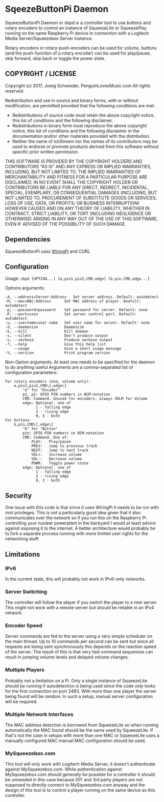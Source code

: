 
# SqeezeButtonPi Daemon

SqueezeButtonPi Daemon or sbpd is a controller tool to use buttons and rotary encoders to control an instance of SqueezeLite or SqueezePlay running on the same Raspberry Pi device in connection with a Logitech Media Server/Squeezebox Server instance.

Rotary encoders or rotary-push-encoders can be used for volume, buttons (and the push-function of a rotary encoder) can be used for play/pause, skip forward, skip back or toggle the power state.

## COPYRIGHT / LICENSE

Copyright (c) 2017, Joerg Schwieder, PenguinLovesMusic.com
All rights reserved.

Redistribution and use in source and binary forms, with or without
modification, are permitted provided that the following conditions are met:

   * Redistributions of source code must retain the above copyright
     notice, this list of conditions and the following disclaimer.
   * Redistributions in binary form must reproduce the above copyright
     notice, this list of conditions and the following disclaimer in the
     documentation and/or other materials provided with the distribution.
   * Neither the name of ickStream nor the names of its contributors
     may be used to endorse or promote products derived from this software
     without specific prior written permission.

THIS SOFTWARE IS PROVIDED BY THE COPYRIGHT HOLDERS AND CONTRIBUTORS "AS IS" AND
ANY EXPRESS OR IMPLIED WARRANTIES, INCLUDING, BUT NOT LIMITED TO, THE IMPLIED
WARRANTIES OF MERCHANTABILITY AND FITNESS FOR A PARTICULAR PURPOSE ARE DISCLAIMED.
IN NO EVENT SHALL THE COPYRIGHT HOLDER OR CONTRIBUTORS BE LIABLE FOR ANY DIRECT,
INDIRECT, INCIDENTAL, SPECIAL, EXEMPLARY, OR CONSEQUENTIAL DAMAGES (INCLUDING,
BUT NOT LIMITED TO, PROCUREMENT OF SUBSTITUTE GOODS OR SERVICES; LOSS OF USE,
DATA, OR PROFITS; OR BUSINESS INTERRUPTION) HOWEVER CAUSED AND ON ANY
THEORY OF LIABILITY, WHETHER IN CONTRACT, STRICT LIABILITY, OR TORT (INCLUDING
NEGLIGENCE OR OTHERWISE) ARISING IN ANY WAY OUT OF THE USE OF THIS SOFTWARE,
EVEN IF ADVISED OF THE POSSIBILITY OF SUCH DAMAGE.

## Dependencies

SqueezeButtonPi uses [WiringPi](http://wiringpi.com "WiringPi") and CURL

## Configuration

Usage: 
`sbpd [OPTION...] [e,pin1,pin2,CMD,edge] [b,pin,CMD,edge...]`

Options arguments:
  
    -A, --address=Server-Address   Set server address. Default: autodetect
    -M, --mac=MAC-Address      Set MAC address of player. Deafult: autodetect
    -p, --password=password    Set password for server. Default: none
    -P, --port=xxxx            Set server control port. Default: autodetect
    -u, --username=user name   Set user name for server. Default: none
    -d, --daemonize            Daemonize
    -k, --kill                 Kill daemon
    -s, --silent               Don't produce output
    -v, --verbose              Produce verbose output
    -?, --help                 Give this help list
        --usage                Give a short usage message
    -V, --version              Print program version

Non-Option arguments.
At least one needs to be specified for the daemon to do anything useful
Arguments are a comma-separated list of configuration parameters:
  
    For rotary encoders (one, volume only):
        e,pin1,pin2,CMD\[,edge\]
            "e" for "Encoder"
            p1, p2: GPIO PIN numbers in BCM-notation
            CMD: Command. Unused for encoders, always VOLM for Volume
            edge: Optional. one of
                  1 - falling edge
                  2 - rising edge
                  0, 3 - both
    For buttons: 
        b,pin,CMD\[,edge\]
            "b" for "Button"
            pin: GPIO PIN numbers in BCM-notation
            CMD: Command. One of:
                PLAY:   Play/pause
                PREV:   Jump to previous track
                NEXT:   Jump to next track
                VOL+:   Increase volume
                VOL-:   Decrease volume
                POWR:   Toggle power state
            edge: Optional. one of
                  1 - falling edge
                  2 - rising edge
                  0, 3 - both


## Security

One issue with this code is that since it uses WiringPi it needs to be run with root privileges.
This is not a particularly good idea given that it also communicates over the network so if you run this on the Raspberry Pi controlling your nuclear powerplant in the backyard I would at least advice against exposing it to the internet.
A better architecture would probably be to fork a separate process running with more limited user rights for the networking stuff.

## Limitations

### IPv6
In the current state, this will probably not work in IPv6-only networks.

### Server Switching

The controller will follow the player if you switch the player to a new server.
This might not work with a remote server but should be reliable in an IPv4 network

### Encoder Speed

Server commands are fed to the server using a very simple scheduler on the main thread. Up to 10 commands per second can be sent but since all requests are being sent synchronously this depends on the reaction speed of the server.
The result of this is that very fast command sequences can result in jumping volume levels and delayed volume changes.

### Multiple Players

Probably not a limitation on a Pi. Only a single instance of SqueezeLite should be running if autodetection is being used since the code only looks for the first connection on port 3483.
With more than one player the server being found will be random. In such a setup, manual server configuration will be required.

### Multiple Network Interfaces

The MAC address detection is borrowed from SqueezeLite so when running automatically the MAC found should be the same used by SqueezeLite.
If that's not the case in setups with more than one MAC or SqueezeLite uses a manually configured MAC manual MAC configuration should be used.

### MySqueezebox.com

This tool will only work with Logitech Media Server, it doesn't authenticate against MySqueezebox.com. While authentication against MySqueezebox.com should generally be possible for a controller it should be unneeded in this case because DIY and 3rd party players are not supposed to directly connect to MySqueezebox.com anyway and the design of this tool is to control a player running on the same device as this controller.
